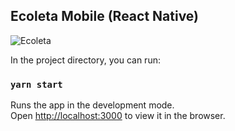 ## Ecoleta Mobile (React Native)

<img src="https://github.com/vbeloti/ecoleta-mobile/blob/master/.github/ecoleta-1.jpg?raw=true" alt="Ecoleta" />

In the project directory, you can run:

### `yarn start`

Runs the app in the development mode.<br />
Open [http://localhost:3000](http://localhost:3000) to view it in the browser.
